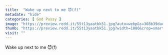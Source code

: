 ```yaml
---
title:  "Wake up next to me 😈(f)"
metadate: "hide"
categories: [ God Pussy ]
image: "https://preview.redd.it/55t13yaatbk51.jpg?auto=webp&s=308b39dac57e3ef9c940d41974a55e71eff754a9"
thumb: "https://preview.redd.it/55t13yaatbk51.jpg?width=1080&crop=smart&auto=webp&s=e85da3beee55877714734f3d83853cce7e3f7c66"
visit: ""
---
```

Wake up next to me 😈(f)
